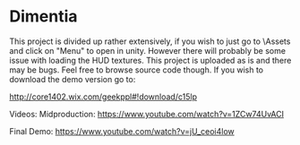# Dimentia

This project is divided up rather extensively, if you wish to just go to \Assets and click on "Menu" to open in 
unity. However there will probably be some issue with loading the HUD textures. This project is uploaded as is and there may
be bugs. Feel free to browse source code though. If you wish to download the demo version go to:

http://core1402.wix.com/geekppl#!download/c15lp


Videos:
Midproduction: https://www.youtube.com/watch?v=1ZCw74UvACI

Final Demo: https://www.youtube.com/watch?v=jU_ceoi4low

